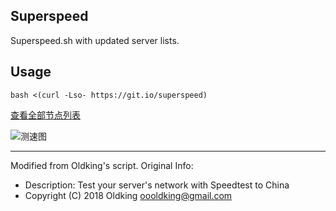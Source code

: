 ## Superspeed
Superspeed.sh with updated server lists.

## Usage
```
bash <(curl -Lso- https://git.io/superspeed)
```

[查看全部节点列表](https://git.io/superspeedList)

![测速图](https://sm.ms/image/H8WtjGTgDqVsUaL)

---

Modified from Oldking's script. Original Info:
- Description: Test your server's network with Speedtest to China
- Copyright (C) 2018 Oldking <oooldking@gmail.com>

